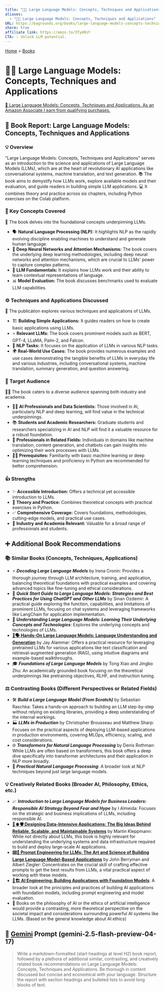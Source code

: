 ```yaml
---
title: "🤖🦜 Large Language Models: Concepts, Techniques and Applications"
aliases:
  - "🤖🦜 Large Language Models: Concepts, Techniques and Applications"
URL: https://bagrounds.org/books/large-language-models-concepts-techniques-and-applications
share: true
affiliate link: https://amzn.to/3Ty40sY
CTA: 💡 Unlock LLM potential.
---
```

[Home](../index.md) > [Books](./index.md)  
# 🤖🦜 Large Language Models: Concepts, Techniques and Applications  
[🛒 Large Language Models: Concepts, Techniques and Applications. As an Amazon Associate I earn from qualifying purchases.](https://amzn.to/3Ty40sY)  
  
## 📖 Book Report: Large Language Models: Concepts, Techniques and Applications  
  
### 💡 Overview  
  
"Large Language Models: Concepts, Techniques and Applications" serves as an introduction to the science and applications of Large Language Models (LLMs), which are at the heart of revolutionary AI applications like conversational systems, machine translation, and text generation. 📚 The book aims to demystify how LLMs work, explore available models and their evaluation, and guide readers in building simple LLM applications. 💻 It combines theory and practice across six chapters, including Python exercises on the Colab platform.  
  
### 🧠 Key Concepts Covered  
  
📖 The book delves into the foundational concepts underpinning LLMs.  
  
* 🗣️ **Natural Language Processing (NLP):** It highlights NLP as the rapidly evolving discipline enabling machines to understand and generate human language.  
* 🤖 **Deep Neural Networks and Attention Mechanisms:** The book covers the underlying deep learning methodologies, including deep neural networks and attention mechanisms, which are crucial to LLMs' power to capture complex patterns.  
* 🔑 **LLM Fundamentals:** It explains how LLMs work and their ability to learn contextual representations of language.  
* 📊 **Model Evaluation:** The book discusses benchmarks used to evaluate LLM capabilities.  
  
### ⚙️ Techniques and Applications Discussed  
  
🚀 The publication explores various techniques and applications of LLMs.  
  
* 🏗️ **Building Simple Applications:** It guides readers on how to create basic applications using LLMs.  
* ⭐ **Relevant LLMs:** The book covers prominent models such as BERT, GPT-4, LLaMA, Palm-2, and Falcon.  
* 📝 **NLP Tasks:** It focuses on the application of LLMs in various NLP tasks.  
* 🌍 **Real-World Use Cases:** The book provides numerous examples and use cases demonstrating the tangible benefits of LLMs in everyday life and various industries, including conversational systems, machine translation, summary generation, and question answering.  
  
### 🎯 Target Audience  
  
🧑‍🎓 The book caters to a diverse audience spanning both industry and academia.  
  
* 👨‍💻 **AI Professionals and Data Scientists:** Those involved in AI, particularly NLP and deep learning, will find value in the technical underpinnings.  
* 📚 **Students and Academic Researchers:** Graduate students and researchers specializing in AI and NLP will find it a valuable resource for a robust foundation.  
* 💼 **Professionals in Related Fields:** Individuals in domains like machine translation, content generation, and chatbots can gain insights into optimizing their work processes with LLMs.  
* 👨‍🏫 **Prerequisites:** Familiarity with basic machine learning or deep learning techniques and proficiency in Python are recommended for better comprehension.  
  
### 👍 Strengths  
  
* ✨ **Accessible Introduction:** Offers a technical yet accessible introduction to LLMs.  
* 🤝 **Theory and Practice:** Combines theoretical concepts with practical exercises in Python.  
* ✅ **Comprehensive Coverage:** Covers foundations, methodologies, cutting-edge models, and practical use cases.  
* 🏢 **Industry and Academia Relevant:** Valuable for a broad range of professionals and students.  
  
## ➕ Additional Book Recommendations  
  
### 📚 Similar Books (Concepts, Techniques, Applications)  
  
* ⭐ ***Decoding Large Language Models*** by Irena Cronin: Provides a thorough journey through LLM architecture, training, and application, balancing theoretical foundations with practical examples and covering advanced topics like fine-tuning and ethical considerations.  
* 🚀 ***Quick Start Guide to Large Language Models: Strategies and Best Practices for Using ChatGPT and Other LLMs*** by Sinan Ozdemir: A practical guide exploring the function, capabilities, and limitations of prominent LLMs, focusing on chat systems and leveraging frameworks like LangChain for application implementation.  
* 🧠 ***Understanding Large Language Models: Learning Their Underlying Concepts and Technologies***: Explores the underlying concepts and technologies of LLMs.  
* **[🤖🗣️ Hands-On Large Language Models: Language Understanding and Generation](./hands-on-large-language-models-language-understanding-and-generation.md)** by Jay Alammar: Offers a practical resource for leveraging pretrained LLMs for various applications like text classification and retrieval-augmented generation (RAG), using intuitive diagrams and example-based walkthroughs.  
* 🎓 ***Foundations of Large Language Models*** by Tong Xiao and Jingbo Zhu: An academically grounded book focusing on the theoretical underpinnings like pretraining objectives, RLHF, and instruction tuning.  
  
### ⚖️ Contrasting Books (Different Perspectives or Related Fields)  
  
* 🛠️ ***Build a Large Language Model (From Scratch)*** by Sebastian Raschka: Takes a hands-on approach to building an LLM step-by-step without relying on existing libraries, providing a deep understanding of the internal workings.  
* 🏭 ***LLMs in Production*** by Christopher Brousseau and Matthew Sharp: Focuses on the practical aspects of deploying LLM-based applications in production environments, covering MLOps, efficiency, scaling, and cost considerations.  
* 🌐 ***Transformers for Natural Language Processing*** by Denis Rothman: While LLMs are often based on transformers, this book offers a deep dive specifically into transformer architectures and their application in NLP more broadly.  
* 💬 ***Practical Natural Language Processing***: A broader look at NLP techniques beyond just large language models.  
  
### 💡 Creatively Related Books (Broader AI, Philosophy, Ethics, etc.)  
  
* 📈 ***Introduction to Large Language Models for Business Leaders: Responsible AI Strategy Beyond Fear and Hype*** by I Almeida: Focuses on the strategic and business implications of LLMs, including responsible AI.  
* **[💾⬆️🛡️ Designing Data-Intensive Applications: The Big Ideas Behind Reliable, Scalable, and Maintainable Systems](./designing-data-intensive-applications.md)** by Martin Kleppmann: While not directly about LLMs, this book is highly relevant for understanding the underlying systems and data infrastructure required to build and deploy large-scale AI applications.  
* **[⌨️🤖 Prompt Engineering for LLMs: The Art and Science of Building Large Language Model-Based Applications](./prompt-engineering-for-llms-the-art-and-science-of-building-large-language-model-based-applications.md)** by John Berryman and Albert Ziegler: Concentrates on the crucial skill of crafting effective prompts to get the best results from LLMs, a vital practical aspect of working with these models.  
* **[🤖🏗️ AI Engineering: Building Applications with Foundation Models](./ai-engineering-building-applications-with-foundation-models.md)**: A broader look at the principles and practices of building AI applications with foundation models, including prompt engineering and model evaluation.  
* 🤔 Books on the philosophy of AI or the ethics of artificial intelligence would provide a contrasting, more theoretical perspective on the societal impact and considerations surrounding powerful AI systems like LLMs. (Based on the general knowledge about AI ethics)  
  
## 💬 [Gemini](../software/gemini.md) Prompt (gemini-2.5-flash-preview-04-17)  
> Write a markdown-formatted (start headings at level H2) book report, followed by a plethora of additional similar, contrasting, and creatively related book recommendations on Large Language Models: Concepts, Techniques and Applications. Be thorough in content discussed but concise and economical with your language. Structure the report with section headings and bulleted lists to avoid long blocks of text.